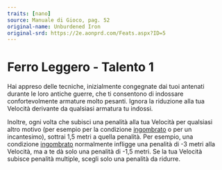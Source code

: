 ```yaml
---
traits: [nano]
source: Manuale di Gioco, pag. 52
original-name: Unburdened Iron
original-srd: https://2e.aonprd.com/Feats.aspx?ID=5
---
```


# Ferro Leggero - Talento 1

Hai appreso delle tecniche, inizialmente congegnate dai tuoi antenati durante le
loro antiche guerre, che ti consentono di indossare confortevolmente armature
molto pesanti. Ignora la riduzione alla tua Velocità derivante da qualsiasi
armatura tu indossi.

Inoltre, ogni volta che subisci una penalità alla tua Velocità per qualsiasi
altro motivo (per esempio per la condizione [ingombrato](/condizioni/ingombrato)
o per un incantesimo), sottrai 1,5 metri a quella penalità. Per esempio, una
condizione [ingombrato](/condizioni/ingombrato) normalmente infligge una
penalità di -3 metri alla Velocità, ma a te dà solo una penalità di -1,5 metri.
Se la tua Velocità subisce penalità multiple, scegli solo una penalità da
ridurre.
